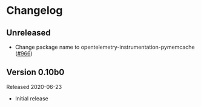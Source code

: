 # Changelog

## Unreleased

- Change package name to opentelemetry-instrumentation-pymemcache
  ([#966](https://github.com/open-telemetry/opentelemetry-python/pull/966))

## Version 0.10b0

Released 2020-06-23

- Initial release